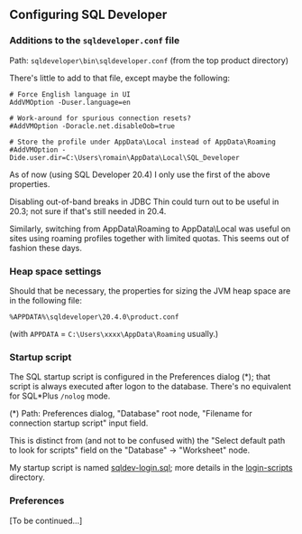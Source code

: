 ## Configuring SQL Developer

### Additions to the `sqldeveloper.conf` file

Path: `sqldeveloper\bin\sqldeveloper.conf` (from the top product directory) 

There's little to add to that file, except maybe the following:

```
# Force English language in UI
AddVMOption -Duser.language=en

# Work-around for spurious connection resets? 
#AddVMOption -Doracle.net.disableOob=true

# Store the profile under AppData\Local instead of AppData\Roaming
#AddVMOption -Dide.user.dir=C:\Users\romain\AppData\Local\SQL_Developer
```

As of now (using SQL Developer 20.4) I only use the first of the above properties.

Disabling out-of-band breaks in JDBC Thin could turn out to be useful in 20.3; not sure if
that's still needed in 20.4.

Similarly, switching from AppData\Roaming to AppData\Local was useful on sites using roaming
profiles together with limited quotas. This seems out of fashion these days.

### Heap space settings

Should that be necessary, the properties for sizing the JVM heap space are in the following file:

`%APPDATA%\sqldeveloper\20.4.0\product.conf`

(with `APPDATA` = `C:\Users\xxxx\AppData\Roaming` usually.)


### Startup script

The SQL startup script is configured in the Preferences dialog (\*); that script is always executed after 
logon to the database. There's no equivalent for SQL\*Plus `/nolog` mode. 

(\*) Path: Preferences dialog, "Database" root node, "Filename for connection startup script" input field.

This is distinct from (and not to be confused with) the "Select default path to look for scripts" field on the "Database" -> "Worksheet" node.

My startup script is named [sqldev-login.sql](login-scripts/sqldev-login.sql); more details in the [login-scripts](login-scripts) directory.

### Preferences

\[To be continued...\]
